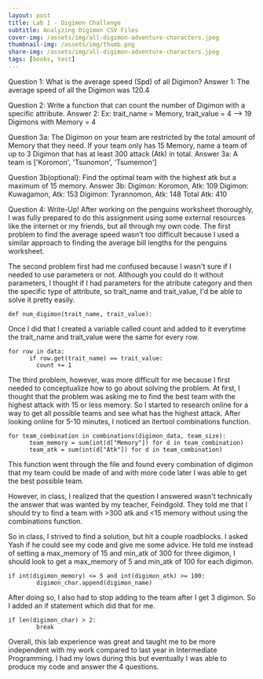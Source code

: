 ```yaml
---
layout: post
title: Lab 1 - Digimon Challenge
subtitle: Analyzing Digimon CSV Files
cover-img: /assets/img/all-digimon-adventure-characters.jpeg
thumbnail-img: /assets/img/thumb.png
share-img: /assets/img/all-digimon-adventure-characters.jpeg
tags: [books, test]
---
```

Question 1: What is the average speed (Spd) of all Digimon?
Answer 1: The average speed of all the Digimon was 120.4

Question 2: Write a function that can count the number of Digimon with a specific attribute.
Answer 2: Ex: trait_name = Memory, trait_value = 4 --> 19 Digimons with Memory = 4

Question 3a: The Digimon on your team are restricted by the total amount of Memory that they need. If your team only has 15 Memory, name a team of up to 3 Digimon that has at least 300 attack (Atk) in total.
Answer 3a: A team is ['Koromon', 'Tsunomon', 'Tsumemon']

Question 3b(optional): Find the optimal team with the highest atk but a maximum of 15 memory.
Answer 3b: 
Digimon: Koromon, Atk: 109
Digimon: Kuwagamon, Atk: 153
Digimon: Tyrannomon, Atk: 148
Total Atk: 410

Question 4: Write-Up!
After working on the penguins worksheet thoroughly, I was fully prepared to do this assignment using some external resources like the internet or my friends, but all through my own code. The first problem to find the average speed wasn't too difficult because I used a similar approach to finding the average bill lengths for the penguins worksheet.

The second problem first had me confused because I wasn't sure if I needed to use parameters or not. Although you could do it without parameters, I thought if I had parameters for the atribute category and then the specific type of attribute, so trait_name and trait_value, I'd be able to solve it pretty easily.
~~~
def num_digimon(trait_name, trait_value):
~~~
Once I did that I created a variable called count and added to it everytime the trait_name and trait_value were the same for every row.
~~~
for row in data:
      if row.get(trait_name) == trait_value:
        count += 1
~~~
The third problem, however, was more difficult for me because I first needed to conceptualize how to go about solving the problem. At first, I thought that the problem was asking me to find the best team with the highest attack with 15 or less memory. So I started to research online for a way to get all possible teams and see what has the highest attack. After looking online for 5-10 minutes, I noticed an itertool combinations function. 
~~~
for team_combination in combinations(digimon_data, team_size):
      team_memory = sum(int(d["Memory"]) for d in team_combination)
      team_atk = sum(int(d["Atk"]) for d in team_combination)
~~~
This function went through the file and found every combination of digimon that my team could be made of and with more code later I was able to get the best possible team.

However, in class, I realized that the question I answered wasn't technically the answer that was wanted by my teacher, Feindgold. They told me that I should try to find a team with >300 atk and <15 memory without using the combinations function. 

So in class, I strived to find a solution, but hit a couple roadblocks. I asked Yash if he could see my code and give me some advice. He told me instead of setting a max_memory of 15 and min_atk of 300 for three digimon, I should look to get a max_memory of 5 and min_atk of 100 for each digimon.
~~~
if int(digimon_memory) <= 5 and int(digimon_atk) >= 100:
        digimon_char.append(digimon_name)
~~~

After doing so, I also had to stop adding to the team after I get 3 digimon. So I added an if statement which did that for me.
~~~
if len(digimon_char) > 2:
        break
~~~

Overall, this lab experience was great and taught me to be more independent with my work compared to last year in Intermediate Programming. I had my lows during this but eventually I was able to produce my code and answer the 4 questions.
